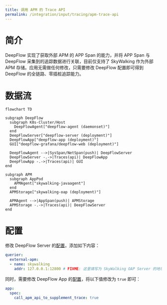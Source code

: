 ```yaml
---
title: 调用 APM 的 Trace API
permalink: /integration/input/tracing/apm-trace-api
---
```


# 简介

DeepFlow 实现了获取外部 APM 的 APP Span 的能力，并将 APP Span 与 DeepFlow 采集到的追踪数据进行关联，目前仅支持了 SkyWalking 作为外部 APM 存储。应用无需做任何修改，只需要修改 DeepFlow 配置即可得到 DeepFlow 的全链路、零插桩追踪能力。

# 数据流

```mermaid
flowchart TD

subgraph DeepFlow
  subgraph K8s-Cluster/Host
    DeepFlowAgent["deepflow-agent (daemonset)"]
  end
  DeepFlowServer["deepflow-server (deployment)"]
  DeepFlowApp["deepflow-app (deployment)"]
  GUI["deepflow-grafana/deepflow-web (deployment)"]

  DeepFlowAgent -->|SysSpan/NetSpan(push)| DeepFlowServer
  DeepFlowServer -.->|Traces(api)| DeepFlowApp
  DeepFlowApp -.->|Traces(api)| GUI
end

subgraph APM
  subgraph AppPod
    APMAgent["skywalking-javaagent"]
  end
  APMStorage["skywalking-oap (deployment)"]

  APMAgent -->|AppSpan(push)| APMStorage
  APMStorage -.->|Traces(api)| DeepFlowServer
end

```

# 配置

修改 DeepFlow Server 的[配置](https://github.com/deepflowio/deepflow/blob/main/server/server.yaml)，添加如下内容：

```yaml
querier:
  external-apm:
  - name: skywalking
    addr: 127.0.0.1:12800 # FIXME: 这里填写为 SkyWalking OAP Server 的地址，12800 端口为 HTTP 服务默认端口
```

同时，需要修改 DeepFlow App 的[配置](https://github.com/deepflowio/deepflow-app/blob/main/app/app.yaml)，将以下值修改为 `true` 即可：

```yaml
app:
  spec:
    call_apm_api_to_supplement_trace: true
```
